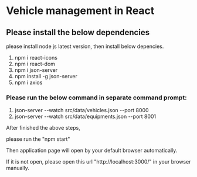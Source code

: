 # Vehicle management in React 

## Please install the below dependencies

please install node js latest version, then install below depencies.

1. npm i react-icons
2. npm i react-dom
3. npm i json-server
4. npm install -g json-server
5. npm i axios


### Please run the below command in separate command prompt:
1. json-server --watch src/data/vehicles.json  --port 8000
2. json-server --watch src/data/equipments.json  --port 8001

After finished the above steps,

please run the "npm start"

Then application page will open by your default browser automatically.

If it is not open, please open this url "http://localhost:3000/" in your browser manually.